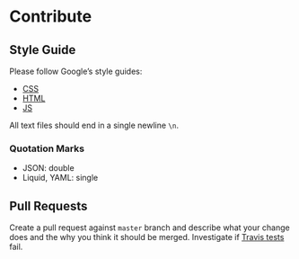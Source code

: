 # Contribute

## Style Guide

Please follow Google’s style guides:

* [CSS](http://google-styleguide.googlecode.com/svn/trunk/htmlcssguide.xml)
* [HTML](http://google-styleguide.googlecode.com/svn/trunk/htmlcssguide.xml)
* [JS](http://google-styleguide.googlecode.com/svn/trunk/javascriptguide.xml)

All text files should end in a single newline `\n`.

### Quotation Marks

* JSON: double
* Liquid, YAML: single

## Pull Requests

Create a pull request against `master` branch and describe what your change does and the why you think it should be merged. Investigate if [Travis tests](https://travis-ci.org/penibelst/imadaem) fail.
